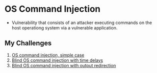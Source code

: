 # OS Command Injection
- Vulnerability that consists of an attacker executing commands on the host operationg system via a vulnerable application.

## My Challenges
1. [OS command injection, simple case](Lab_01.md)
2. [Blind OS command injection with time delays](Lab_02.md)
3. [Blind OS command injection with output redirection](Lab_03.md)